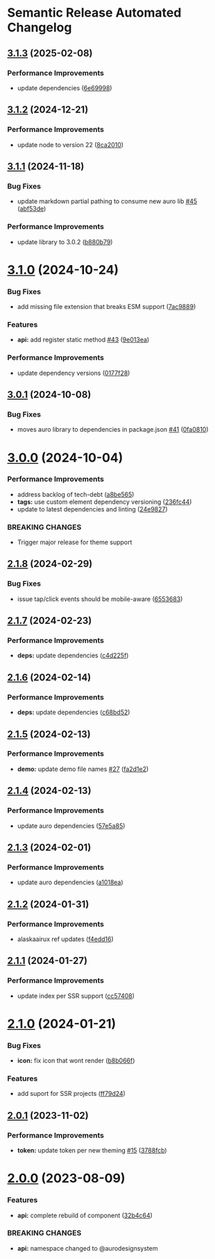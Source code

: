 # Semantic Release Automated Changelog

## [3.1.3](https://github.com/AlaskaAirlines/auro-backtotop/compare/v3.1.2...v3.1.3) (2025-02-08)


### Performance Improvements

* update dependencies ([6e69998](https://github.com/AlaskaAirlines/auro-backtotop/commit/6e699983bdd87de2c00561c57a6d24f299325707))

## [3.1.2](https://github.com/AlaskaAirlines/auro-backtotop/compare/v3.1.1...v3.1.2) (2024-12-21)


### Performance Improvements

* update node to version 22 ([8ca2010](https://github.com/AlaskaAirlines/auro-backtotop/commit/8ca2010fe4438782343983c4d3a3cc9ac0546c34))

## [3.1.1](https://github.com/AlaskaAirlines/auro-backtotop/compare/v3.1.0...v3.1.1) (2024-11-18)


### Bug Fixes

* update markdown partial pathing to consume new auro lib [#45](https://github.com/AlaskaAirlines/auro-backtotop/issues/45) ([abf53de](https://github.com/AlaskaAirlines/auro-backtotop/commit/abf53dec09a1530d11eb06feaa6c4c4da01f8f43))


### Performance Improvements

* update library to 3.0.2 ([b880b79](https://github.com/AlaskaAirlines/auro-backtotop/commit/b880b79c650c39336fb8a35bfac94b4a63c0a099))

# [3.1.0](https://github.com/AlaskaAirlines/auro-backtotop/compare/v3.0.1...v3.1.0) (2024-10-24)


### Bug Fixes

* add missing file extension that breaks ESM support ([7ac9889](https://github.com/AlaskaAirlines/auro-backtotop/commit/7ac9889493e59addcdfdacff6d510f3fa62e83c3))


### Features

* **api:** add register static method [#43](https://github.com/AlaskaAirlines/auro-backtotop/issues/43) ([9e013ea](https://github.com/AlaskaAirlines/auro-backtotop/commit/9e013eab5f417a03fc4b7cfcde36407f4e394d8b))


### Performance Improvements

* update dependency versions ([0177f28](https://github.com/AlaskaAirlines/auro-backtotop/commit/0177f28113be8110893ac9eb716d07c72963b250))

## [3.0.1](https://github.com/AlaskaAirlines/auro-backtotop/compare/v3.0.0...v3.0.1) (2024-10-08)


### Bug Fixes

* moves auro library to dependencies in package.json [#41](https://github.com/AlaskaAirlines/auro-backtotop/issues/41) ([0fa0810](https://github.com/AlaskaAirlines/auro-backtotop/commit/0fa081040480bbf92a879c5223fe90512bdf5bf3))

# [3.0.0](https://github.com/AlaskaAirlines/auro-backtotop/compare/v2.1.8...v3.0.0) (2024-10-04)


### Performance Improvements

* address backlog of tech-debt ([a8be565](https://github.com/AlaskaAirlines/auro-backtotop/commit/a8be565c48aeb1319e6ef3ad13d2ffa0c2098979))
* **tags:** use custom element dependency versioning ([236fc44](https://github.com/AlaskaAirlines/auro-backtotop/commit/236fc44134d83d813e09d17619aa234dd9f240c0))
* update to latest dependencies and linting ([24e9827](https://github.com/AlaskaAirlines/auro-backtotop/commit/24e9827d31dfd1f3abb8476f3c7eb235a03ddea3))


### BREAKING CHANGES

* Trigger major release for theme support

## [2.1.8](https://github.com/AlaskaAirlines/auro-backtotop/compare/v2.1.7...v2.1.8) (2024-02-29)


### Bug Fixes

* issue tap/click events should be mobile-aware ([6553683](https://github.com/AlaskaAirlines/auro-backtotop/commit/65536833e7d9f1ff6460d92bdab13fff6f9c789a))

## [2.1.7](https://github.com/AlaskaAirlines/auro-backtotop/compare/v2.1.6...v2.1.7) (2024-02-23)


### Performance Improvements

* **deps:** update dependencies ([c4d225f](https://github.com/AlaskaAirlines/auro-backtotop/commit/c4d225f7d7e17a71c7e74fe4b411a3c7dd06034c))

## [2.1.6](https://github.com/AlaskaAirlines/auro-backtotop/compare/v2.1.5...v2.1.6) (2024-02-14)


### Performance Improvements

* **deps:** update dependencies ([c68bd52](https://github.com/AlaskaAirlines/auro-backtotop/commit/c68bd52df52eb5cc469092a726e92dcb48e7fbde))

## [2.1.5](https://github.com/AlaskaAirlines/auro-backtotop/compare/v2.1.4...v2.1.5) (2024-02-13)


### Performance Improvements

* **demo:** update demo file names [#27](https://github.com/AlaskaAirlines/auro-backtotop/issues/27) ([fa2d1e2](https://github.com/AlaskaAirlines/auro-backtotop/commit/fa2d1e2b57adac1a20bd7fd796e68c42e6dbbcb7))

## [2.1.4](https://github.com/AlaskaAirlines/auro-backtotop/compare/v2.1.3...v2.1.4) (2024-02-13)


### Performance Improvements

* update auro dependencies ([57e5a85](https://github.com/AlaskaAirlines/auro-backtotop/commit/57e5a852587e47ba55c0b4220269c3f378345062))

## [2.1.3](https://github.com/AlaskaAirlines/auro-backtotop/compare/v2.1.2...v2.1.3) (2024-02-01)


### Performance Improvements

* update auro dependencies ([a1018ea](https://github.com/AlaskaAirlines/auro-backtotop/commit/a1018ea7b345fd4152a4caf6c3ae144ae0baa6cf))

## [2.1.2](https://github.com/AlaskaAirlines/auro-backtotop/compare/v2.1.1...v2.1.2) (2024-01-31)


### Performance Improvements

* alaskaairux ref updates ([f4edd16](https://github.com/AlaskaAirlines/auro-backtotop/commit/f4edd166824e18e0934bb1f92c6dfed1f0c105d3))

## [2.1.1](https://github.com/AlaskaAirlines/auro-backtotop/compare/v2.1.0...v2.1.1) (2024-01-27)


### Performance Improvements

* update index per SSR support ([cc57408](https://github.com/AlaskaAirlines/auro-backtotop/commit/cc574083b549a2943ca6e8c72945e40dd2c02a04))

# [2.1.0](https://github.com/AlaskaAirlines/auro-backtotop/compare/v2.0.1...v2.1.0) (2024-01-21)


### Bug Fixes

* **icon:** fix icon that wont render ([b8b066f](https://github.com/AlaskaAirlines/auro-backtotop/commit/b8b066ff622a3e811f15cb544b2ea59b443819d4))


### Features

* add suport for SSR projects ([ff79d24](https://github.com/AlaskaAirlines/auro-backtotop/commit/ff79d2499bb1e42d546b3981e3c7375ee86aca5d))

## [2.0.1](https://github.com/AlaskaAirlines/auro-backtotop/compare/v2.0.0...v2.0.1) (2023-11-02)


### Performance Improvements

* **token:** update token per new theming [#15](https://github.com/AlaskaAirlines/auro-backtotop/issues/15) ([3788fcb](https://github.com/AlaskaAirlines/auro-backtotop/commit/3788fcbb3e8ac0c94f1dab887455edcff1c628e4))

# [2.0.0](https://github.com/AlaskaAirlines/auro-backtotop/compare/v1.1.0...v2.0.0) (2023-08-09)


### Features

* **api:** complete rebuild of component ([32b4c64](https://github.com/AlaskaAirlines/auro-backtotop/commit/32b4c64f50eb49e19a05b9cf5f5ee1992466bafb))


### BREAKING CHANGES

* **api:** namespace changed to @aurodesignsystem
